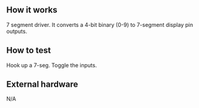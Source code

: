 <!---

This file is used to generate your project datasheet. Please fill in the information below and delete any unused
sections.

You can also include images in this folder and reference them in the markdown. Each image must be less than
512 kb in size, and the combined size of all images must be less than 1 MB.
-->

## How it works

7 segment driver. It converts a 4-bit binary (0-9) to 7-segment display pin outputs.

## How to test

Hook up a 7-seg. Toggle the inputs.

## External hardware

N/A
